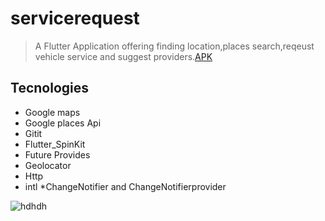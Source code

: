 # servicerequest
> A Flutter Application offering finding location,places search,reqeust vehicle service and suggest providers.[APK](https://drive.google.com/file/d/1HinFzbry4XKXKvwt118Vb6L5_I2pFMeO/view?usp=sharing)
## Tecnologies
* Google maps
* Google places Api
* Gitit
* Flutter_SpinKit 
* Future Provides
* Geolocator
* Http
* intl 
*ChangeNotifier and ChangeNotifierprovider



![hdhdh](https://github.com/AhmedElbisher/RequestServiceTask/blob/master/images/demo.gif?raw=true)
